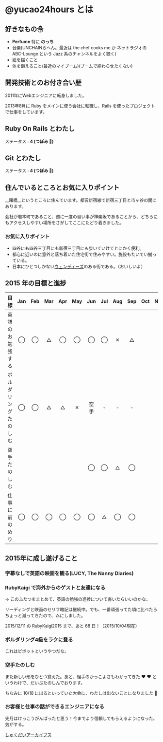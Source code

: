 # @yucao24hours とは
## 好きなもの☃
* **Perfume** 特に **のっち**
* 音楽(UNCHAINらへん。最近は the chef cooks me か ネットラジオの ABC-Lounge という Jazz 系のチャンネルをよく聴く)
* 絵を描くこと
* 体を鍛えること(最近のマイブーム)(ブームで終わらせたくない)

## 開発技術とのお付き合い歴
2011年にWebエンジニアに転身しました。

2013年8月に Ruby をメインに使う会社に転職し、Rails を使ったプロジェクトで仕事をしています。

## Ruby On Rails とわたし
ステータス : **4 (つぼみ :tulip:)**

## Git とわたし
ステータス : **4 (つぼみ :tulip:)**

## 住んでいるところとお気に入りポイント

__曙橋__というところに住んでいます。都営新宿線で新宿三丁目と市ヶ谷の間にあります。

会社が岩本町であること、週に一度の習い事が神楽坂であることから、どちらにもアクセスしやすい場所をさがしてここにたどり着きました。

### お気に入りポイント

- 四谷にも四谷三丁目にも新宿三丁目にも歩いていけてとにかく便利。
- 都心に近いのに意外と落ち着いた住宅街で住みやすい。施設もたいてい揃っている。
- 日本にひとつしかない[ウェンディーズ](http://wendys.co.jp/)のある街である。（おいしいよ）

## 2015 年の目標と進捗
| 目標                       | Jan   | Feb   | Mar   | Apr   | May   | Jun   | Jul   | Aug   | Sep   | Oct   | Nov   | Dec   |
| :------------------------- | :---: | :---: | :---: | :---: | :---: | :---: | :---: | :---: | :---: | :---: | :---: | :---: |
| 英語のお勉強する           | ◯     | ◯     | △     | ◯     | ◯     | ◯     | ◯     | ✕     | △     |
| ボルダリングたのしむ       | ◯     | ◯     | △     | △     | ✕     | 空手  | -     | -     | -     |
| 空手たのしむ               |       |       |       |       |       | ◯     | ◯     | △     | ◯     |
| 仕事に前のめり             | ◯     | ◯     | ◯     | ◯     | ◯     | ◯     | △     | ◯     | ◯     |

## 2015年に成し遂げること
### 字幕なしで英語の映画を観る(LUCY, The Nanny Diaries)
### RubyKaigi で海外からのゲストと友達になる

-> このふたつをまとめて、英語の勉強の進捗について書いたらいいのかな。

リーディングと映画のセリフ暗記は継続中。でも、一番頑張ってた頃に比べたらちょっと減ってきたので、△にしました。

2015/12/11 の RubyKaigi2015 まで、あと 68 日！（2015/10/04現在）

### ボルダリング4級をラクに登る

これはピボットというやつだな。

### 空手たのしむ

また新しい形をひとつ覚えた。あと、組手のかっこよさもわかってきた :heart: :heart: というわけで、だいぶたのしんでおります。

ちなみに 10/18 に出るといっていた大会に、わたしは出ないことになりました :eyes:

### お客様と仕事の話ができるエンジニアになる

先月はけっこうがんばったと思う！今までより信頼してもらえるようになった、気がする。

[しゅくだいアーカイブス](https://gist.github.com/yucao24hours/9353b1a818a1c94d71ff)

